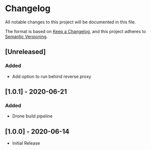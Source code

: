 # Changelog
All notable changes to this project will be documented in this file.

The format is based on [Keep a Changelog](https://keepachangelog.com/en/1.0.0/),
and this project adheres to [Semantic Versioning](https://semver.org/spec/v2.0.0.html).

## [Unreleased]
### Added
- Add option to run behind reverse proxy

## [1.0.1] - 2020-06-21
### Added
- Drone build pipeline

## [1.0.0] - 2020-06-14
- Initial Release
